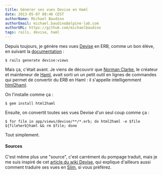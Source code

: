 ```yaml
---
title: Générer ses vues Devise en Haml
date: 2013-05-07 08:46 CEST
authorName: Michael Baudino
authorEmail: michael.baudino@alpine-lab.com
authorURL: https://github.com/michaelbaudino
tags: rails, devise, haml
---
```


Depuis toujours, je génère mes vues [Devise](http://devise.plataformatec.com.br) en ERB, comme un bon élève, en suivant la [documentation](http://devise.plataformatec.com.br/#getting-started/configuring-views) :

```shell
$ rails generate devise:views
```

Mais ça, c'était avant. Je viens de découvrir que [Norman Clarke](https://github.com/norman), le créateur et mainteneur de [Haml](http://haml.info), avait sorti un un petit outil en lignes de commandes qui permet de convertir du ERB en Haml : il s'appelle intelligemment [html2haml](https://rubygems.org/gems/html2haml).

On l'installe comme ça :

```shell
$ gem install html2haml
```

Ensuite, on convertit toutes ses vues Devise d'un seul coup comme ça :

```shell
$ for file in app/views/devise/**/*.erb; do html2haml -e $file ${file%erb}haml && rm $file; done
```

Tout simplement.

#### Sources

C'est même plus une "source", c'est carrément du pompage traduit, mais je me suis inspiré de cet [article du wiki Devise](https://github.com/plataformatec/devise/wiki/How-To:-Create-Haml-and-Slim-Views), qui explique d'ailleurs aussi comment traduire ses vues en [Slim](http://slim-lang.com), si vous préférez.


